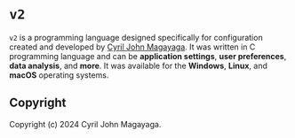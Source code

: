 # `v2`

`v2` is a programming language designed specifically for configuration created and developed by [Cyril John Magayaga](https://github.com/magayaga). It was written in C programming language and can be **application settings**, **user preferences**, **data analysis**, and **more**. It was available for the **Windows**, **Linux**, and **macOS** operating systems.

## Copyright

Copyright (c) 2024 Cyril John Magayaga.
